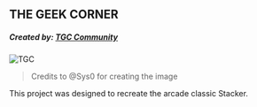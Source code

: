 ## THE GEEK CORNER
##### Created by: [TGC Community](https://github.com/The-Geek-Corner/TGC-Stacker.git)

![TGC](https://cdn.discordapp.com/attachments/170201633039450112/173488300613435393/TGC_red.jpg)
> Credits to @Sys0 for creating the image

This project was designed to recreate the arcade classic Stacker. 
